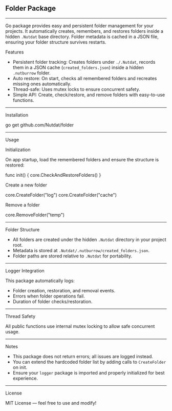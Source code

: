 ## Folder Package 
---
Go package provides easy and persistent folder management for your projects. It automatically creates, remembers, and restores folders inside a hidden `.Nutdat` base directory. Folder metadata is cached in a JSON file, ensuring your folder structure survives restarts. 


Features

- Persistent folder tracking: Creates folders under `./.Nutdat`, records them in a JSON cache (`created_folders.json`) inside a hidden `.nutburrow` folder.
- Auto restore: On start, checks all remembered folders and recreates missing ones automatically.
- Thread-safe: Uses mutex locks to ensure concurrent safety.
- Simple API: Create, check/restore, and remove folders with easy-to-use functions.


---

Installation


go get github.com/Nutdat/folder

---

Usage

Initialization

On app startup, load the remembered folders and ensure the structure is restored:

func init() {
    core.CheckAndRestoreFolders()
}

Create a new folder

core.CreateFolder("log")
core.CreateFolder("cache")

Remove a folder

core.RemoveFolder("temp")

---

Folder Structure

- All folders are created under the hidden `.Nutdat` directory in your project root.
- Metadata is stored at `.Nutdat/.nutburrow/created_folders.json`.
- Folder paths are stored relative to `.Nutdat` for portability.

---

Logger Integration

This package automatically logs:

- Folder creation, restoration, and removal events.
- Errors when folder operations fail.
- Duration of folder checks/restoration.

---

Thread Safety

All public functions use internal mutex locking to allow safe concurrent usage.

---

Notes

- This package does not return errors; all issues are logged instead.
- You can extend the hardcoded folder list by adding calls to `CreateFolder` on init.
- Ensure your `logger` package is imported and properly initialized for best experience.

---

License

MIT License — feel free to use and modify!
